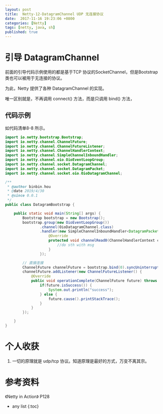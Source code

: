 ```yaml
---
layout: post
title:  Netty-12-DatagramChannel UDP 无连接协议
date:  2017-11-16 19:23:06 +0800
categories: [Netty]
tags: [netty, java, sh]
published: true
---
```


# 引导 DatagramChannel

前面的引导代码示例使用的都是基于TCP 协议的SocketChannel，但是Bootstrap 类也可以被用于无连接的协议。

为此，Netty 提供了各种 DatagramChannel 的实现。

唯一区别就是，不再调用 connect() 方法，而是只调用 bind() 方法，

## 代码示例

如代码清单8-8 所示。

```java
import io.netty.bootstrap.Bootstrap;
import io.netty.channel.ChannelFuture;
import io.netty.channel.ChannelFutureListener;
import io.netty.channel.ChannelHandlerContext;
import io.netty.channel.SimpleChannelInboundHandler;
import io.netty.channel.oio.OioEventLoopGroup;
import io.netty.channel.socket.DatagramChannel;
import io.netty.channel.socket.DatagramPacket;
import io.netty.channel.socket.oio.OioDatagramChannel;

/**
 * @author binbin.hou
 * @date 2019/4/30
 * @since 0.0.1
 */
public class DatagramBootstrap {

    public static void main(String[] args) {
        Bootstrap bootstrap = new Bootstrap();
        bootstrap.group(new OioEventLoopGroup())
                .channel(OioDatagramChannel.class)
                .handler(new SimpleChannelInboundHandler<DatagramPacket>() {
                    @Override
                    protected void channelRead0(ChannelHandlerContext ctx, DatagramPacket msg) throws Exception {
                        //do sth with msg
                    }
                });

        // 直接连接
        ChannelFuture channelFuture = bootstrap.bind(0).syncUninterruptibly();
        channelFuture.addListener(new ChannelFutureListener() {
            @Override
            public void operationComplete(ChannelFuture future) throws Exception {
                if(future.isSuccess()) {
                    System.out.println("success");
                } else {
                    future.cause().printStackTrace();
                }
            }
        });

    }
}
```

# 个人收获

1. 一切的原理就是 udp/tcp 协议。知道原理是最好的方式，万变不离其宗。

# 参考资料

《Netty in Action》 P128

* any list
{:toc}